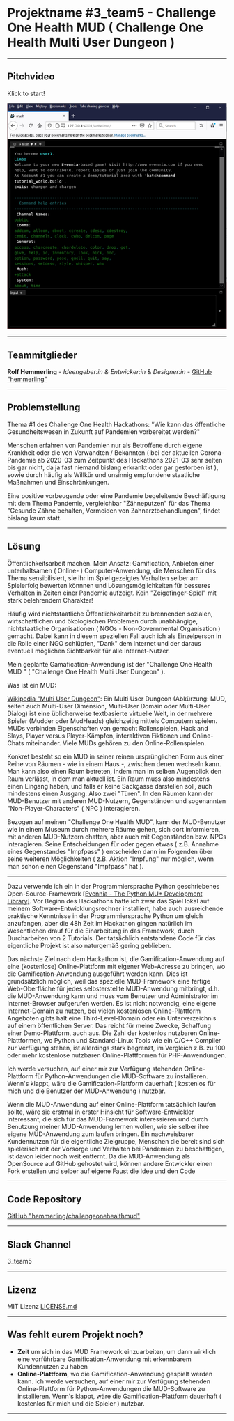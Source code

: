 # Projektname #3_team5 - Challenge One Health MUD ( Challenge One Health Multi User Dungeon )

---
## Pitchvideo
Klick to start!

[![Challenge One Health MUD](challengeonehealthmud.jpg)](http://www.youtube.com/channel/UCmionNDYdoE1AEB-3NVVZeQ)

---
## Teammitglieder

**Rolf Hemmerling** - *Ideengeber:in & Entwicker:in* & *Designer:in* - [GitHub "hemmerling"](http://www.github.com/hemmerling/)

---
## Problemstellung 

Thema #1 des Challenge One Health Hackathons: "Wie kann das öffentliche Gesundheitswesen in Zukunft auf Pandemien vorbereitet werden?"

Menschen erfahren von Pandemien nur als Betroffene durch eigene Krankheit oder die von Verwandten / Bekannten ( bei der aktuellen Corona-Pandemie ab 2020-03 zum Zeitpunkt des Hackathons 2021-03 sehr selten bis gar nicht, da ja fast niemand bislang erkrankt oder gar gestorben ist ), sowie durch häufig als Willkür und unsinnig empfundene staatliche Maßnahmen und Einschränkungen. 

Eine positive vorbeugende oder eine Pandemie begeleitende Beschäftigung mit dem Thema Pandemie, vergleichbar "Zähneputzen" für das Thema "Gesunde Zähne behalten, Vermeiden von Zahnarztbehandlungen", findet bislang kaum statt.

--- 
## Lösung 
Öffentlichkeitsarbeit machen. Mein Ansatz: Gamification, Anbieten einer unterhaltsamen ( Online- ) Computer-Anwendung, die Menschen für das Thema sensibilisiert, sie ihr im Spiel gezeigtes Verhalten selber am Spielerfolg bewerten könnnen und Lösungsmöglichkeiten für besseres Verhalten in Zeiten einer Pandemie aufzeigt. Kein "Zeigefinger-Spiel" mit stark belehrendem Charakter!

Häufig wird nichtstaatliche Öffentlichkeitarbeit zu brennenden sozialen, wirtschaftlichen und ökologischen Problemen durch unabhängige, nichtstaatliche Organisationen ( NGOs - Non-Governmental Organisation ) gemacht. Dabei kann in diesem speziellen Fall auch ich als Einzelperson in die Rolle einer NGO schlüpfen, "Dank" dem Internet und der daraus eventuell möglichen Sichtbarkeit für alle Internet-Nutzer.

Mein geplante Gamafication-Anwendung ist der "Challenge One Health MUD " ( "Challenge One Health Multi User Dungeon" ).

Was ist ein MUD:

[Wikipedia "Multi User Dungeon"](http://de.wikipedia.org/wiki/Multi_User_Dungeon): Ein Multi User Dungeon (Abkürzung: MUD, selten auch Multi-User Dimension, Multi-User Domain oder Multi-User Dialog) ist eine üblicherweise textbasierte virtuelle Welt, in der mehrere Spieler (Mudder oder MudHeads) gleichzeitig mittels Computern spielen. MUDs verbinden Eigenschaften von gemacht Rollenspielen, Hack and Slays, Player versus Player-Kämpfen, interaktiven Fiktionen und Online-Chats miteinander. Viele MUDs gehören zu den Online-Rollenspielen.

Konkret besteht so ein MUD in seiner reinen ursprünglichen Form aus einer Reihe von Räumen - wie in einem Haus -, zwischen denen wechseln kann. Man kann also einen Raum betreten, indem man im selben Augenblick den Raum verlässt, in dem man aktuell ist. Ein Raum muss also mindestens einen Eingang haben, und falls er keine Sackgasse darstellen soll, auch mindestens einen Ausgang. Also zwei "Türen". In den Räumen kann der MUD-Benutzer mit anderen MUD-Nutzern, Gegenständen und sogenannten "Non-Player-Characters" ( NPC ) interagieren.

Bezogen auf meinen "Challenge One Health MUD", kann der MUD-Benutzer wie in einem Museum durch mehrere Räume gehen, sich dort informieren, mit anderen MUD-Nutzern chatten, aber auch mit Gegenständen bzw. NPCs interagieren. Seine Entscheidungen für oder gegen etwas ( z.B. Annahme eines Gegenstandes "Impfpass" ) entscheiden dann im Folgenden über seine weiteren Möglichkeiten ( z.B. Aktion "Impfung" nur möglich, wenn man schon einen Gegenstand "Impfpass" hat ). 

---

Dazu verwende ich ein in der Programmiersprache Python geschriebenes Open-Source-Framework [[Evennia - The Python MU* Development Library]](http://www.evennia.com/). Vor Beginn des Hackathons hatte ich zwar das Spiel lokal auf meinem Software-Entwicklungsrechner installiert, habe auch ausreichende praktische Kenntnisse in der Programmiersprache Python um gleich anzufangen, aber die 48h Zeit im Hackathon gingen natürlich im Wesentlichen drauf für die Einarbeitung in das Framework, durch Durcharbeiten von 2 Tutorials. Der tatsächlich entstandene Code für das eigentliche Projekt ist also naturgemäß gering geblieben.

Das nächste Ziel nach dem Hackathon ist, die Gamification-Anwendung auf eine (kostenlose) Online-Plattform mit eigener Web-Adresse zu bringen, wo die Gamification-Anwendung ausgeführt werden kann. Dies ist grundsätzlich möglich, weil das spezielle MUD-Framework eine fertige Web-Oberfläche für jedes selbsterstellte MUD-Anwendung mitbringt, d.h. die MUD-Anwendung kann und muss vom Benutzer und Administrator im Internet-Browser aufgerufen werden. Es ist nicht notwendig, eine eigene Internet-Domain zu nutzen, bei vielen kostenlosen Online-Plattform Angeboten gibts halt eine Third-Level-Domain oder ein Unterverzeichnis auf einem öffentlichen Server. Das reicht für meine Zwecke, Schaffung einer Demo-Plattform, auch aus. Die Zahl der kostenlos nutzbaren Online-Plattformen, wo Python und Standard-Linux Tools wie ein C/C++ Compiler zur Verfügung stehen, ist allerdings stark begrenzt, im Vergleich z.B. zu 100 oder mehr kostenlose nutzbaren Online-Plattformen für PHP-Anwendungen.

Ich werde versuchen, auf einer mir zur Verfügung stehenden Online-Plattform für Python-Anwendungen die MUD-Software zu installieren. Wenn's klappt, wäre die Gamification-Plattform dauerhaft ( kostenlos für mich und die Benutzer der MUD-Anwendung ) nutzbar.

Wenn die MUD-Anwendung auf einer Online-Plattform tatsächlich laufen sollte, wäre sie erstmal in erster Hinsicht für Software-Entwickler interessant, die sich für das MUD-Framework interessieren und durch Benutzung meiner MUD-Anwendung lernen wollen, wie sie selber ihre eigene MUD-Anwendung zum laufen bringen. Ein nachweisbarer Kundennutzen für die eigentliche Zielgruppe, Menschen die bereit sind sich spielerisch mit der Vorsorge und Verhalten bei Pandemien zu beschäftigen, ist davon leider noch weit entfernt. Da die MUD-Anwendung als OpenSource auf GitHub gehostet wird,  können andere Entwickler einen Fork erstellen und selber auf eigene Faust die Idee und den Code  

---
## Code Repository

[GitHub "hemmerling/challengeonehealthmud"](http://www.github.com/hemmerling/challengeonehealthmud)

---
## Slack Channel

3_team5

---
## Lizenz

MIT Lizenz [LICENSE.md](LICENSE.md)

---
## Was fehlt eurem Projekt noch?
* **Zeit** um sich in das MUD Framework einzuarbeiten, um dann wirklich eine vorführbare Gamification-Anwendung mit erkennbarem Kundennutzen zu haben
* **Online-Plattform**, wo die Gamification-Anwendung gespielt werden kann. Ich werde versuchen, auf einer mir zur Verfügung stehenden Online-Plattform für Python-Anwendungen die MUD-Software zu installieren. Wenn's klappt, wäre die Gamification-Plattform dauerhaft ( kostenlos für mich und die Spieler ) nutzbar.
---
